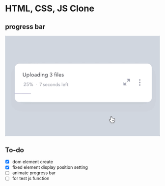 # HTML, CSS, JS Clone

## progress bar

![modal-shot-5](/assets/modal-shot-5.gif)

## To-do
- [x] dom element create
- [x] fixed element display position setting
- [ ] animate progress bar
- [ ] for test js function